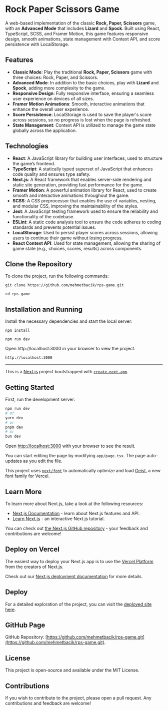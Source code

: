# Rock Paper Scissors Game

A web-based implementation of the classic **Rock, Paper, Scissors** game, with an **Advanced Mode** that includes **Lizard** and **Spock**. Built using React, TypeScript, SCSS, and Framer Motion, this game features responsive design, smooth animations, state management with Context API, and score persistence with LocalStorage.

## Features

- **Classic Mode**: Play the traditional **Rock, Paper, Scissors** game with three choices: Rock, Paper, and Scissors.
- **Advanced Mode**: In addition to the basic choices, play with **Lizard** and **Spock**, adding more complexity to the game.
- **Responsive Design**: Fully responsive interface, ensuring a seamless user experience on devices of all sizes.
- **Framer Motion Animations**: Smooth, interactive animations that enhance the overall user experience.
- **Score Persistence**: LocalStorage is used to save the player's score across sessions, so no progress is lost when the page is refreshed.
- **State Management**: Context API is utilized to manage the game state globally across the application.

## Technologies

- **React**: A JavaScript library for building user interfaces, used to structure the game’s frontend.
- **TypeScript**: A statically typed superset of JavaScript that enhances code quality and ensures type safety.
- **Next.js**: A React framework that enables server-side rendering and static site generation, providing fast performance for the game.
- **Framer Motion**: A powerful animation library for React, used to create smooth and interactive animations throughout the game.
- **SCSS**: A CSS preprocessor that enables the use of variables, nesting, and modular CSS, improving the maintainability of the styles.
- **Jest**: A JavaScript testing framework used to ensure the reliability and functionality of the codebase.
- **ESLint**: A static code analysis tool to ensure the code adheres to coding standards and prevents potential issues.
- **LocalStorage**: Used to persist player scores across sessions, allowing users to continue their game without losing progress.
- **React Context API**: Used for state management, allowing the sharing of game state (e.g., choices, scores, results) across components.

## Clone the Repository

To clone the project, run the following commands:

```
git clone https://github.com/mehmetbacik/rps-game.git
```
```
cd rps-game
```

## Installation and Running

Install the necessary dependencies and start the local server:

```
npm install
```

```
npm run dev
```

Open http://localhost:3000 in your browser to view the project.

```
http://localhost:3000
```

---


This is a [Next.js](https://nextjs.org) project bootstrapped with [`create-next-app`](https://nextjs.org/docs/app/api-reference/cli/create-next-app).

## Getting Started

First, run the development server:

```bash
npm run dev
# or
yarn dev
# or
pnpm dev
# or
bun dev
```

Open [http://localhost:3000](http://localhost:3000) with your browser to see the result.

You can start editing the page by modifying `app/page.tsx`. The page auto-updates as you edit the file.

This project uses [`next/font`](https://nextjs.org/docs/app/building-your-application/optimizing/fonts) to automatically optimize and load [Geist](https://vercel.com/font), a new font family for Vercel.

## Learn More

To learn more about Next.js, take a look at the following resources:

- [Next.js Documentation](https://nextjs.org/docs) - learn about Next.js features and API.
- [Learn Next.js](https://nextjs.org/learn) - an interactive Next.js tutorial.

You can check out [the Next.js GitHub repository](https://github.com/vercel/next.js) - your feedback and contributions are welcome!

## Deploy on Vercel

The easiest way to deploy your Next.js app is to use the [Vercel Platform](https://vercel.com/new?utm_medium=default-template&filter=next.js&utm_source=create-next-app&utm_campaign=create-next-app-readme) from the creators of Next.js.

Check out our [Next.js deployment documentation](https://nextjs.org/docs/app/building-your-application/deploying) for more details.

## Deploy

For a detailed exploration of the project, you can visit the [deployed site here](https://rps-game-orpin.vercel.app/).

## GitHub Page

GitHub Repository: [https://github.com/mehmetbacik/rps-game.git](https://github.com/mehmetbacik/rps-game.git).

## License

This project is open-source and available under the MIT License.

## Contributions

If you wish to contribute to the project, please open a pull request. Any contributions and feedback are welcome!

